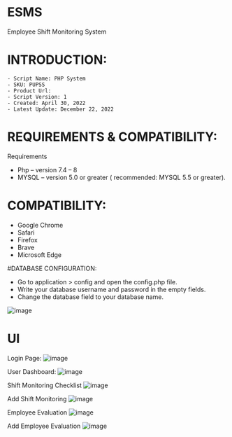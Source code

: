 # ESMS
Employee Shift Monitoring System

# INTRODUCTION:

	- Script Name: PHP System
	- SKU: PUPSS
	- Product Url: 
	- Script Version: 1
	- Created: April 30, 2022
	- Latest Update: December 22, 2022

# REQUIREMENTS & COMPATIBILITY:
Requirements
*	Php – version 7.4 – 8 
*	MYSQL – version 5.0 or greater ( recommended: MYSQL 5.5 or greater).

# COMPATIBILITY:

*	Google Chrome
*	Safari
*	Firefox
*	Brave
*	Microsoft Edge

#DATABASE CONFIGURATION:

*	Go to application > config and open the config.php file.
*	Write your database username and password in the empty fields.
*	Change the database field to your database name.
 
![image](https://user-images.githubusercontent.com/119407422/209150859-d83cc751-75c8-4e43-bb5a-3c6f9564dacd.png)

# UI
Login Page:
![image](https://user-images.githubusercontent.com/119407422/209150948-994bdc28-ce19-4a31-87da-f8324d756786.png)

User Dashboard:
![image](https://user-images.githubusercontent.com/119407422/209151011-1865d58d-f991-4389-834f-df4326ebcf65.png)

Shift Monitoring Checklist
![image](https://user-images.githubusercontent.com/119407422/209151087-acd7fe18-e64c-4d27-ac6c-0761747b8425.png)

Add Shift Monitoring
![image](https://user-images.githubusercontent.com/119407422/209151180-aaf5a468-06ed-43a2-a7cd-1bfae4480270.png)

Employee Evaluation
![image](https://user-images.githubusercontent.com/119407422/209151251-59b3baf4-79d5-4829-bc66-cdb9436fdb08.png)

Add Employee Evaluation
![image](https://user-images.githubusercontent.com/119407422/209151327-7e8c07f6-f2fc-4703-8daf-d00086069b33.png)




